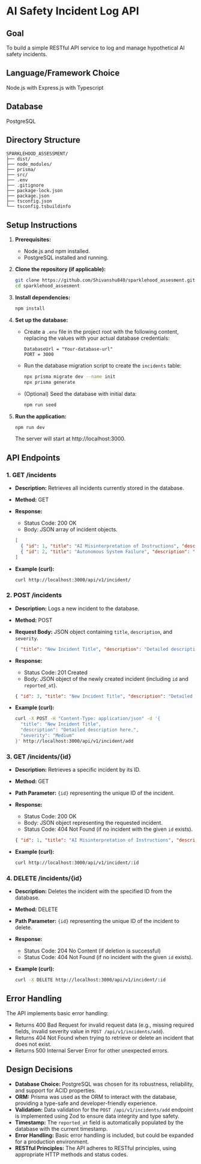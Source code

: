# AI Safety Incident Log API

## Goal

To build a simple RESTful API service to log and manage hypothetical AI safety incidents.

## Language/Framework Choice

Node.js with Express.js with Typescript

## Database

PostgreSQL

## Directory Structure

```
SPARKLEHOOD_ASSESSMENT/
├── dist/
├── node_modules/
├── prisma/
├── src/
├── .env
├── .gitignore
├── package-lock.json
├── package.json
├── tsconfig.json
└── tsconfig.tsbuildinfo
```




## Setup Instructions

1.  **Prerequisites:**
    * Node.js and npm installed.
    * PostgreSQL installed and running.

2.  **Clone the repository (if applicable):**
    ```bash
    git clone https://github.com/Shivanshu840/sparklehood_assesment.git
    cd sparklehood_assesment
    ```

3.  **Install dependencies:**
    ```bash
    npm install
    ```

4.  **Set up the database:**
    * Create a `.env` file in the project root with the following content, replacing the values with your actual database credentials:

        ```
        DatabaseUrl = "Your-database-url"
        PORT = 3000
        ```
    * Run the database migration script to create the `incidents` table:
        ```bash
        npx prisma migrate dev --name init
        npx prisma generate
        ```
    * (Optional) Seed the database with initial data:
        ```bash
        npm run seed
       
        ```

5.  **Run the application:**
    ```bash
    npm run dev
    ```
    The server will start at http://localhost:3000.

## API Endpoints

### 1.  GET /incidents

* **Description:** Retrieves all incidents currently stored in the database.
* **Method:** GET
* **Response:**
    * Status Code: 200 OK
    * Body: JSON array of incident objects.

    ```json
    [
      { "id": 1, "title": "AI Misinterpretation of Instructions", "description": "A language model misinterpreted user instructions...", "severity": "Medium", "reported_at": "2024-07-24T10:00:00Z" },
      { "id": 2, "title": "Autonomous System Failure", "description": "An autonomous vehicle's navigation system failed...", "severity": "High", "reported_at": "2024-07-24T11:30:00Z" }
    ]
    ```

* **Example (curl):**
    ```bash
    curl http://localhost:3000/api/v1/incident/
    ```

### 2.  POST /incidents

* **Description:** Logs a new incident to the database.
* **Method:** POST
* **Request Body:** JSON object containing `title`, `description`, and `severity`.

    ```json
    { "title": "New Incident Title", "description": "Detailed description here.", "severity": "Medium" }
    ```

* **Response:**
    * Status Code: 201 Created
    * Body: JSON object of the newly created incident (including `id` and `reported_at`).

    ```json
    { "id": 3, "title": "New Incident Title", "description": "Detailed description here.", "severity": "Medium", "reported_at": "2024-07-24T12:45:00Z" }
    ```

* **Example (curl):**
    ```bash
    curl -X POST -H "Content-Type: application/json" -d '{
      "title": "New Incident Title",
      "description": "Detailed description here.",
      "severity": "Medium"
    }' http://localhost:3000/api/v1/incident/add
    ```

### 3.  GET /incidents/{id}

* **Description:** Retrieves a specific incident by its ID.
* **Method:** GET
* **Path Parameter:** `{id}` representing the unique ID of the incident.
* **Response:**
    * Status Code: 200 OK
    * Body: JSON object representing the requested incident.
    * Status Code: 404 Not Found (if no incident with the given `id` exists).

    ```json
    { "id": 1, "title": "AI Misinterpretation of Instructions", "description": "A language model misinterpreted user instructions...", "severity": "Medium", "reported_at": "2024-07-24T10:00:00Z" }
    ```

* **Example (curl):**
    ```bash
    curl http://localhost:3000/api/v1/incident/:id
    ```

### 4.  DELETE /incidents/{id}

* **Description:** Deletes the incident with the specified ID from the database.
* **Method:** DELETE
* **Path Parameter:** `{id}` representing the unique ID of the incident to delete.
* **Response:**
    * Status Code: 204 No Content (if deletion is successful)
    * Status Code: 404 Not Found (if no incident with the given `id` exists).

* **Example (curl):**
    ```bash
    curl -X DELETE http://localhost:3000/api/v1/incident/:id
    ```

## Error Handling

The API implements basic error handling:

* Returns 400 Bad Request for invalid request data (e.g., missing required fields, invalid severity value in `POST /api/v1/incidents/add`).
* Returns 404 Not Found when trying to retrieve or delete an incident that does not exist.
* Returns 500 Internal Server Error for other unexpected errors.

## Design Decisions

* **Database Choice:** PostgreSQL was chosen for its robustness, reliability, and support for ACID properties.
* **ORM:** Prisma was used as the ORM to interact with the database, providing a type-safe and developer-friendly experience.
* **Validation:** Data validation for the `POST /api/v1/incidents/add` endpoint is implemented using Zod to ensure data integrity and type safety.
* **Timestamp:** The `reported_at` field is automatically populated by the database with the current timestamp.
* **Error Handling:** Basic error handling is included, but could be expanded for a production environment.
* **RESTful Principles:** The API adheres to RESTful principles, using appropriate HTTP methods and status codes.



